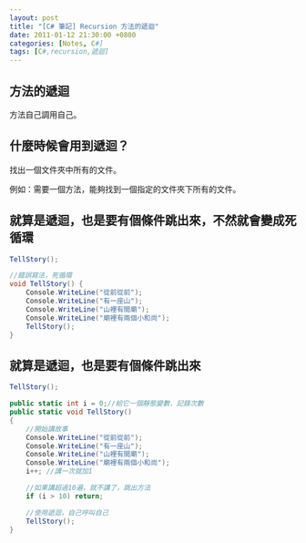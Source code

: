 ```yaml
---
layout: post
title: "[C# 筆記] Recursion 方法的遞迴"
date: 2011-01-12 21:30:00 +0800
categories: [Notes, C#]
tags: [C#,recursion,遞迴]
---
```


## 方法的遞迴
方法自己調用自己。

## 什麼時候會用到遞迴？
找出一個文件夾中所有的文件。

例如：需要一個方法，能夠找到一個指定的文件夾下所有的文件。

## 就算是遞迴，也是要有個條件跳出來，不然就會變成死循環
```c#
TellStory();

//錯誤寫法，死循環
void TellStory() {
    Console.WriteLine("從前從前");
    Console.WriteLine("有一座山");
    Console.WriteLine("山裡有間廟");
    Console.WriteLine("廟裡有兩個小和尚");
    TellStory();
}
```
## 就算是遞迴，也是要有個條件跳出來
```c#
TellStory();

public static int i = 0;//給它一個靜態變數，記錄次數
public static void TellStory()
{
    //開始講故事
    Console.WriteLine("從前從前");
    Console.WriteLine("有一座山");
    Console.WriteLine("山裡有間廟");
    Console.WriteLine("廟裡有兩個小和尚");
    i++; //講一次就加1

    //如果講超過10遍，就不講了，跳出方法
    if (i > 10) return;

    //使用遞迴，自己呼叫自己
    TellStory();
}
```

